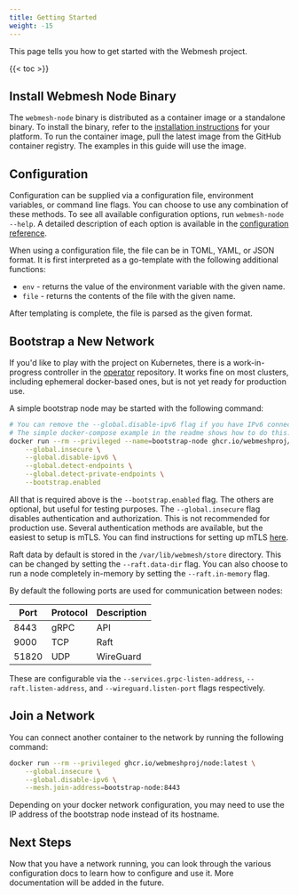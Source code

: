 ```yaml
---
title: Getting Started
weight: -15
---
```


This page tells you how to get started with the Webmesh project.

{{< toc >}}

## Install Webmesh Node Binary

The `webmesh-node` binary is distributed as a container image or a standalone binary.
To install the binary, refer to the [installation instructions](/documentation/installation-instructions/) for your platform.
To run the container image, pull the latest image from the GitHub container registry.
The examples in this guide will use the image.

## Configuration

Configuration can be supplied via a configuration file, environment variables, or command line flags.
You can choose to use any combination of these methods.
To see all available configuration options, run `webmesh-node --help`.
A detailed description of each option is available in the [configuration reference](/documentation/configuration/).

When using a configuration file, the file can be in TOML, YAML, or JSON format.
It is first interpreted as a go-template with the following additional functions:

- `env` - returns the value of the environment variable with the given name.
- `file` - returns the contents of the file with the given name.

After templating is complete, the file is parsed as the given format.

## Bootstrap a New Network

If you'd like to play with the project on Kubernetes, there is a work-in-progress controller in the [operator](https://github.com/webmeshproj/operator/) repository.
It works fine on most clusters, including ephemeral docker-based ones, but is not yet ready for production use.

A simple bootstrap node may be started with the following command:

```bash
# You can remove the --global.disable-ipv6 flag if you have IPv6 connectivity on your docker network.
# The simple docker-compose example in the readme shows how to do this.
docker run --rm --privileged --name=bootstrap-node ghcr.io/webmeshproj/node:latest \
    --global.insecure \
    --global.disable-ipv6 \
    --global.detect-endpoints \
    --global.detect-private-endpoints \
    --bootstrap.enabled
```

All that is required above is the `--bootstrap.enabled` flag.
The others are optional, but useful for testing purposes.
The `--global.insecure` flag disables authentication and authorization. This is not recommended for production use.
Several authentication methods are available, but the easiest to setup is mTLS.
You can find instructions for setting up mTLS [here](/documentation/using-mtls/).

Raft data by default is stored in the `/var/lib/webmesh/store` directory.
This can be changed by setting the `--raft.data-dir` flag.
You can also choose to run a node completely in-memory by setting the `--raft.in-memory` flag.

By default the following ports are used for communication between nodes:

| Port  | Protocol | Description |
| ----- | -------- | ----------- |
| 8443  | gRPC     | API         |
| 9000  | TCP      | Raft        |
| 51820 | UDP      | WireGuard   |

These are configurable via the `--services.grpc-listen-address`, `--raft.listen-address`, and `--wireguard.listen-port` flags respectively.

## Join a Network

You can connect another container to the network by running the following command:

```bash
docker run --rm --privileged ghcr.io/webmeshproj/node:latest \
    --global.insecure \
    --global.disable-ipv6 \
    --mesh.join-address=bootstrap-node:8443
```

Depending on your docker network configuration, you may need to use the IP address of the bootstrap node instead of its hostname.

## Next Steps

Now that you have a network running, you can look through the various configuration docs to learn how to configure and use it.
More documentation will be added in the future.
